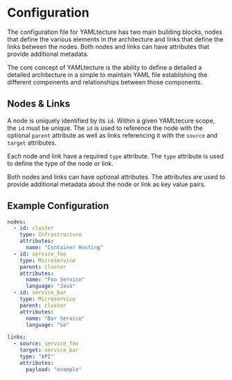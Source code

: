 # Configuration

The configuration file for YAMLtecture has two main building blocks, nodes that define the various elements in the architecture and links that define the links between the nodes. Both nodes and links can have attributes that provide additional metadata.

The core concept of YAMLtecture is the ability to define a detailed a detailed architecture in a simple to maintain YAML file establishing the different components and relationships between those components.

## Nodes & Links

A node is uniquely identified by its `id`.  Within a given YAMLtecure scope, the `id` must be unique.  The `id` is used to reference the node with the optional `parent` attribute as well as links referencing it with the `source` and `target` attributes.

Each node and link have a required `type` attribute.  The `type` attribute is used to define the type of the node or link.

Both nodes and links can have optional attributes.  The attributes are used to provide additional metadata about the node or link as key value pairs.

## Example Configuration

```yaml
nodes:
  - id: cluster
    type: Infrastructure
    attributes:
      name: "Container Hosting"
  - id: service_foo
    type: Microservice
    parent: cluster
    attributes:
      name: "Foo Service"
      language: "Java"
  - id: service_bar
    type: Microservice
    parent: cluster
    attributes:
      name: "Bar Service"
      language: "Go"

links:
  - source: service_foo
    target: service_bar
    type: "API"
    attributes:
      payload: "example"
```
